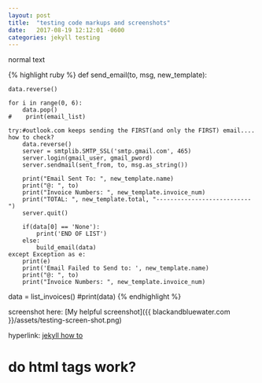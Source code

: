```yaml
---
layout: post
title:  "testing code markups and screenshots"
date:   2017-08-19 12:12:01 -0600
categories: jekyll testing
---
```


normal text

{% highlight ruby %}
def send_email(to, msg, new_template):
        
    data.reverse()    
    
    for i in range(0, 6):
        data.pop()
    #    print(email_list)
           
    try:#outlook.com keeps sending the FIRST(and only the FIRST) email.... how to check?
        data.reverse()
        server = smtplib.SMTP_SSL('smtp.gmail.com', 465)
        server.login(gmail_user, gmail_pword)
        server.sendmail(sent_from, to, msg.as_string())
        
        print("Email Sent To: ", new_template.name)
        print("@: ", to)            
        print("Invoice Numbers: ", new_template.invoice_num)
        print("TOTAL: ", new_template.total, "---------------------------")            
        server.quit()
        
        if(data[0] == 'None'):
            print('END OF LIST')
        else:            
            build_email(data)
    except Exception as e:
        print(e)
        print('Email Failed to Send to: ', new_template.name)
        print("@: ", to)
        print("Invoice Numbers: ", new_template.invoice_num)
data = list_invoices()
#print(data)
{% endhighlight %}

screenshot here: 
[My helpful screenshot]({{ blackandbluewater.com }}/assets/testing-screen-shot.png)

hyperlink: [jekyll how to](https://jekyllrb.com/docs/posts/)

<h1>do html tags work?</h1>
